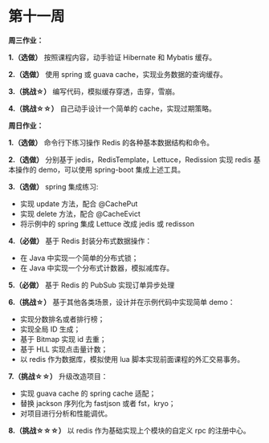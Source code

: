 # 第十一周

**周三作业：**

**1.（选做）** 按照课程内容，动手验证 Hibernate 和 Mybatis 缓存。

**2.（选做）** 使用 spring 或 guava cache，实现业务数据的查询缓存。

**3.（挑战☆）** 编写代码，模拟缓存穿透，击穿，雪崩。

**4.（挑战☆☆）** 自己动手设计一个简单的 cache，实现过期策略。

**周日作业：**

**1.（选做）** 命令行下练习操作 Redis 的各种基本数据结构和命令。

**2.（选做）** 分别基于 jedis，RedisTemplate，Lettuce，Redission 实现 redis 基本操作的 demo，可以使用 spring-boot 集成上述工具。

**3.（选做）** spring 集成练习:
- 实现 update 方法，配合 @CachePut
- 实现 delete 方法，配合 @CacheEvict
- 将示例中的 spring 集成 Lettuce 改成 jedis 或 redisson

**4.（必做）** 基于 Redis 封装分布式数据操作：

- 在 Java 中实现一个简单的分布式锁；
- 在 Java 中实现一个分布式计数器，模拟减库存。

**5.（必做）** 基于 Redis 的 PubSub 实现订单异步处理

**6.（挑战☆）** 基于其他各类场景，设计并在示例代码中实现简单 demo：
- 实现分数排名或者排行榜；
- 实现全局 ID 生成；
- 基于 Bitmap 实现 id 去重；
- 基于 HLL 实现点击量计数；
- 以 redis 作为数据库，模拟使用 lua 脚本实现前面课程的外汇交易事务。

**7.（挑战☆☆）** 升级改造项目：
- 实现 guava cache 的 spring cache 适配；
- 替换 jackson 序列化为 fastjson 或者 fst，kryo；
- 对项目进行分析和性能调优。

**8.（挑战☆☆☆）** 以 redis 作为基础实现上个模块的自定义 rpc 的注册中心。